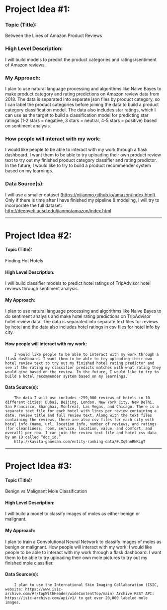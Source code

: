 # Project Idea #1: 
### Topic (Title): 
  Between the Lines of Amazon Product Reviews
### High Level Description: 
  I will build models to predict the product categories and ratings/sentiment of Amazon reviews.
### My Approach: 
  I plan to use natural language processing and algorithms like Naive Bayes to make product category and rating predictions on Amazon review data from 2018. The data is separated into separate json files by product category, so I can label the product categories before joining the data to build a product category classification model. The data also includes star ratings, which I can use as the target to build a classification model for predicting star ratings (1-2 stars = negative, 3 stars = neutral, 4-5 stars = positive) based on sentiment analysis.
### How people will interact with my work:
  I would like people to be able to interact with my work through a flask dashboard. I want them to be able to try uploading their own product review text to try out my finished product category classifier and rating predictor. In the future, I would like to try to build a product recommender system based on my learnings.
### Data Source(s): 
  I will use a smaller dataset (https://nijianmo.github.io/amazon/index.html).
Only if there is time after I have finished my pipeline & modeling, I will try to incorporate the full dataset: http://deepyeti.ucsd.edu/jianmo/amazon/index.html

___

# Project Idea #2: 
#### Topic (Title): 
  Finding Hot Hotels
#### High Level Description: 
  I will build classifier models to predict hotel ratings of TripAdvisor hotel reviews through sentiment analysis.
#### My Approach: 
  I plan to use natural language processing and algorithms like Naive Bayes to do sentiment analysis and make hotel rating predictions on TripAdvisor hotel review data. The data is separated into separate text files for reviews by hotel and the data also includes hotel ratings in csv files for hotel info by city. 
#### How people will interact with my work:
		I would like people to be able to interact with my work through a flask dashboard. I want them to be able to try uploading their own hotel review text to try out my finished hotel rating predictor and see if the rating my classifier predicts matches with what rating they would give based on the review. In the future, I would like to try to build a hotel recommender system based on my learnings.
#### Data Source(s): 
		The data I will use includes ~259,000 reviews of hotels in 10 different cities: Dubai, Beijing, London, New York City, New Delhi, San Francisco, Shanghai, Montreal, Las Vegas, and Chicago. There is a separate text file for each hotel with lines per review containing a date, review title and full review text. Along with the text files containing the reviews, there are also csv files for each city with hotel info (name, url, location info, number of reviews, and ratings (for cleanliness, room, service, location, value, and comfort, and overall) per row. I can join the review text file and hotel csv data by an ID called “doc_id.”
		http://kavita-ganesan.com/entity-ranking-data/#.Xq9nnRNKigT


___

# Project Idea #3: 
#### Topic (Title): 
  Benign vs Malignant Mole Classification
#### High Level Description: 
  I will build a model to classify images of moles as either benign or malignant.
#### My Approach: 
  I plan to train a Convolutional Neural Network to classify images of moles as benign or malignant.
How people will interact with my work:
		I would like people to be able to interact with my work through a flask dashboard. I want them to be able to try uploading their own mole pictures to try out my finished mole classifier.
#### Data Source(s): 
		I plan to use the International Skin Imaging Collaboration (ISIC, website: https://www.isic-archive.com/#!/topWithHeader/wideContentTop/main) Archive REST API: https://isic-archive.com/api/v1/ to get over 20,000 labeled mole images.
